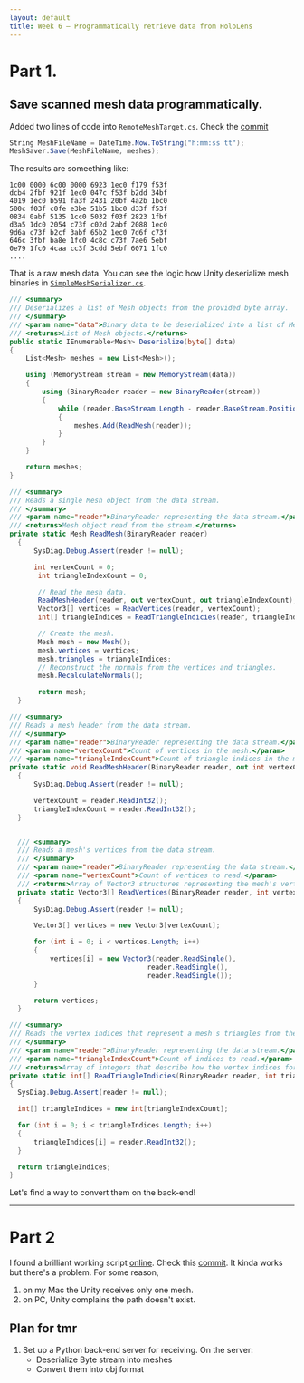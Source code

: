 ```yaml
---
layout: default
title: Week 6 – Programmatically retrieve data from HoloLens
---
```


# Part 1.

## Save scanned mesh data programmatically.
Added two lines of code into `RemoteMeshTarget.cs`. Check the [commit](https://github.com/YoungxHelsinki/HoloToolkit-Unity/commit/6583b39ccd2fc518610f7d3b8c36f8d35d10d71e)
```cs
String MeshFileName = DateTime.Now.ToString("h:mm:ss tt");
MeshSaver.Save(MeshFileName, meshes);
```

The results are someething like:
```
1c00 0000 6c00 0000 6923 1ec0 f179 f53f
dcb4 2fbf 921f 1ec0 047c f53f b2dd 34bf
4019 1ec0 b591 fa3f 2431 20bf 4a2b 1bc0
500c f03f c0fe e3be 51b5 1bc0 d33f f53f
0834 0abf 5135 1cc0 5032 f03f 2823 1fbf
d3a5 1dc0 2054 c73f c02d 2abf 2088 1ec0
9d6a c73f b2cf 3abf 65b2 1ec0 7d6f c73f
646c 3fbf ba8e 1fc0 4c8c c73f 7ae6 5ebf
0e79 1fc0 4caa cc3f 3cdd 5ebf 6071 1fc0
....
```

That is a raw mesh data.
You can see the logic how Unity deserialize mesh binaries in [`SimpleMeshSerializer.cs`](https://github.com/YoungxHelsinki/HoloToolkit-Unity/blob/master/Assets/HoloToolkit/SpatialMapping/Scripts/RemoteMapping/SimpleMeshSerializer.cs).

```cs
/// <summary>
/// Deserializes a list of Mesh objects from the provided byte array.
/// </summary>
/// <param name="data">Binary data to be deserialized into a list of Mesh objects.</param>
/// <returns>List of Mesh objects.</returns>
public static IEnumerable<Mesh> Deserialize(byte[] data)
{
    List<Mesh> meshes = new List<Mesh>();

    using (MemoryStream stream = new MemoryStream(data))
    {
        using (BinaryReader reader = new BinaryReader(stream))
        {
            while (reader.BaseStream.Length - reader.BaseStream.Position >= HeaderSize)
            {
                meshes.Add(ReadMesh(reader));
            }
        }
    }

    return meshes;
}

/// <summary>
/// Reads a single Mesh object from the data stream.
/// </summary>
/// <param name="reader">BinaryReader representing the data stream.</param>
/// <returns>Mesh object read from the stream.</returns>
private static Mesh ReadMesh(BinaryReader reader)
  {
      SysDiag.Debug.Assert(reader != null);

      int vertexCount = 0;
       int triangleIndexCount = 0;

       // Read the mesh data.
       ReadMeshHeader(reader, out vertexCount, out triangleIndexCount);
       Vector3[] vertices = ReadVertices(reader, vertexCount);
       int[] triangleIndices = ReadTriangleIndicies(reader, triangleIndexCount);

       // Create the mesh.
       Mesh mesh = new Mesh();
       mesh.vertices = vertices;
       mesh.triangles = triangleIndices;
       // Reconstruct the normals from the vertices and triangles.
       mesh.RecalculateNormals();

       return mesh;
  }

/// <summary>
/// Reads a mesh header from the data stream.
/// </summary>
/// <param name="reader">BinaryReader representing the data stream.</param>
/// <param name="vertexCount">Count of vertices in the mesh.</param>
/// <param name="triangleIndexCount">Count of triangle indices in the mesh.</param>
private static void ReadMeshHeader(BinaryReader reader, out int vertexCount, out int triangleIndexCount)
  {
      SysDiag.Debug.Assert(reader != null);

      vertexCount = reader.ReadInt32();
      triangleIndexCount = reader.ReadInt32();
  }


  /// <summary>
  /// Reads a mesh's vertices from the data stream.
  /// </summary>
  /// <param name="reader">BinaryReader representing the data stream.</param>
  /// <param name="vertexCount">Count of vertices to read.</param>
  /// <returns>Array of Vector3 structures representing the mesh's vertices.</returns>
  private static Vector3[] ReadVertices(BinaryReader reader, int vertexCount)
  {
      SysDiag.Debug.Assert(reader != null);

      Vector3[] vertices = new Vector3[vertexCount];

      for (int i = 0; i < vertices.Length; i++)
      {
          vertices[i] = new Vector3(reader.ReadSingle(),
                                  reader.ReadSingle(),
                                  reader.ReadSingle());
      }

      return vertices;
  }

/// <summary>
/// Reads the vertex indices that represent a mesh's triangles from the data stream
/// </summary>
/// <param name="reader">BinaryReader representing the data stream.</param>
/// <param name="triangleIndexCount">Count of indices to read.</param>
/// <returns>Array of integers that describe how the vertex indices form triangles.</returns>
private static int[] ReadTriangleIndicies(BinaryReader reader, int triangleIndexCount)
{
  SysDiag.Debug.Assert(reader != null);

  int[] triangleIndices = new int[triangleIndexCount];

  for (int i = 0; i < triangleIndices.Length; i++)
  {
      triangleIndices[i] = reader.ReadInt32();
  }

  return triangleIndices;
}

```
Let's find a way to convert them on the back-end!

---

# Part 2
I found a brilliant working script [online](http://wiki.unity3d.com/index.php?title=ExportOBJ). Check this [commit](https://github.com/YoungxHelsinki/HoloToolkit-Unity/commit/83274e494794cb86d49adc74c1e5b4926a36a214).
It kinda works but there's a problem. For some reason,
1. on my Mac the Unity receives only one mesh.
2. on PC, Unity complains the path doesn't exist.

## Plan for tmr
1. Set up a Python back-end server for receiving. On the server:
    - Deserialize Byte stream into meshes
    - Convert them into obj format
